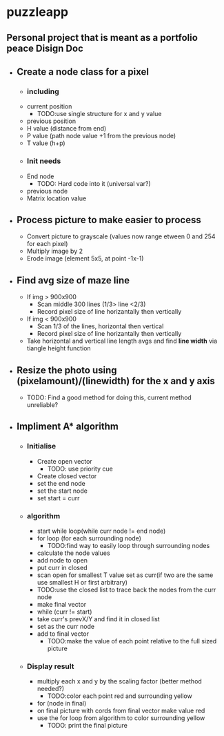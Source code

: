 # puzzleapp
Personal project that is meant as a portfolio peace
Disign Doc
------------------------------------------------
- ## Create a node class for a pixel
  - ### including
  - current position
    - TODO:use single structure for x and y value
  - previous position
  - H value (distance from end)
  - P value (path node value +1 from the previous node)
  - T value (h+p) 
  - ### Init needs 		
  - End node 
    - TODO: Hard code into it (universal var?)
  - previous node 
  - Matrix location value
			   
- ## Process picture to make easier to process
  - Convert picture to grayscale (values now range etween 0 and 254 for each pixel)
  - Multiply image by 2
  - Erode image (element 5x5, at point -1x-1)
- ## Find avg size of maze line
  - If img > 900x900
    - Scan middle 300 lines (1/3> line <2/3)
    - Record pixel size of line horizantally then vertically 
  - If img < 900x900
    - Scan 1/3 of the lines, horizontal then vertical
    - Record pixel size of line horizantally then vertically
  - Take horizontal and vertical line length avgs and find **line width** via tiangle height function
  

- ## Resize the photo using (pixelamount)/(linewidth) for the x and y axis
  - TODO: Find a good method for doing this, current method unreliable?
  

- ## Impliment A* algorithm
  - ### Initialise
    - Create open vector
      - TODO: use priority cue
    - Create closed vector
    - set the end node
    - set the start node
    - set start = curr
  - ### algorithm
    - start while loop(while curr node != end node)
    - for loop (for each surrounding node)
      - TODO:find way to easily loop through surrounding nodes
    - calculate the node values
    - add node to open 
    - put curr in closed
    - scan open for smallest T value set as curr(if two are the same use smallest H or first arbitrary)
    - TODO:use the closed list to trace back the nodes from the curr node
    - make final vector
    - while (curr != start)
    - take curr's prevX/Y and find it in closed list
    - set as the curr node
    - add to final vector
      - TODO:make the value of each point relative to the full sized picture
  - ### Display result
    - multiply each x and y by the scaling factor (better method needed?)
      - TODO:color each point red and surrounding yellow
    - for (node in final)
    - on final picture with cords from final vector make value red
    - use the for loop from algorithm to color surrounding yellow
      - TODO: print the final picture

